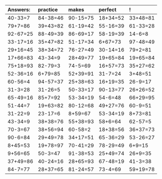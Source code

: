 | Answers: | practice | makes | perfect | ! |
| :--- | :--- | :--- | :--- | :--- |
| 40-33=7 | 84-38=46 | 90-15=75 | 18+34=52 | 33+48=81 | 
| 79+7=86 | 39+43=82 | 61-19=42 | 55-16=39 | 61-33=28 | 
| 92-67=25 | 88-49=39 | 86-69=17 | 58-19=39 | 14-6=8 | 
| 33-17=16 | 35+47=82 | 51-17=34 | 6+67=73 | 97-48=49 | 
| 29+16=45 | 38+34=72 | 76-27=49 | 30-14=16 | 79+2=81 | 
| 17+66=83 | 43-34=9 | 28+49=77 | 19+65=84 | 19+65=84 | 
| 75+18=93 | 82-79=3 | 74-5=69 | 16+57=73 | 35+27=62 | 
| 52-36=16 | 6+79=85 | 52+39=91 | 31-7=24 | 3+48=51 | 
| 60-56=4 | 94-57=37 | 25+38=63 | 16+19=35 | 26-9=17 | 
| 31-3=28 | 31-26=5 | 50-33=17 | 90-13=77 | 26+26=52 | 
| 65-49=16 | 85+7=92 | 53-34=19 | 54-6=48 | 66+29=95 | 
| 51-44=7 | 19+63=82 | 80-12=68 | 49+27=76 | 60-9=51 | 
| 31-22=9 | 23-17=6 | 8+59=67 | 53-34=19 | 8+73=81 | 
| 43-34=9 | 38+38=76 | 55+38=93 | 58+6=64 | 62-57=5 | 
| 70-3=67 | 38+56=94 | 60-58=2 | 18+38=56 | 36+37=73 | 
| 90-6=84 | 29+49=78 | 34+17=51 | 65-36=29 | 53-26=27 | 
| 8+45=53 | 19+78=97 | 70-41=29 | 78-29=49 | 6+9=15 | 
| 9+56=65 | 50-3=47 | 91-38=53 | 25+49=74 | 26+9=35 | 
| 37+49=86 | 40-24=16 | 28+65=93 | 67-48=19 | 41-3=38 | 
| 84-7=77 | 28+37=65 | 81-24=57 | 73-4=69 | 59+19=78 | 

